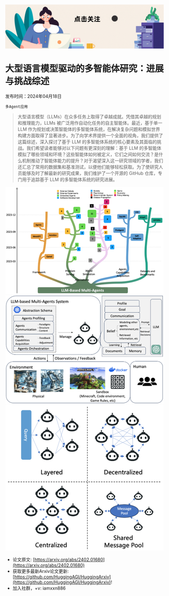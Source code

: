 ![](https://raw.githubusercontent.com/HuggingAGI/HuggingArxiv/main/imgs/follow2.gif)
# 大型语言模型驱动的多智能体研究：进展与挑战综述
发布时间：2024年04月18日

`多Agent应用`
> 大型语言模型（LLMs）在众多任务上取得了卓越成就。凭借其卓越的规划和推理能力，LLMs 被广泛用作自动化任务的自主智能体。最近，基于单一 LLM 作为规划或决策智能体的多智能体系统，在解决复杂问题和模拟世界构建方面取得了显著进步。为了向学术界提供一个全面的视角，我们提供了这篇综述，深入探讨了基于 LLM 的多智能体系统的核心要素及其面临的挑战。我们希望读者能够对以下问题有更深刻的理解：基于 LLM 的多智能体模拟了哪些领域和环境？这些智能体如何被定义，它们之间如何交流？是什么机制推动了智能体能力的提升？对于渴望深入这一研究领域的学者，我们还汇总了常用的数据集和基准测试，以便他们能够轻松获取。为了使研究人员能够及时了解最新的研究成果，我们维护了一个开源的 GitHub 仓库，专门用于追踪基于 LLM 的多智能体系统的研究进展。

![](https://raw.githubusercontent.com/HuggingAGI/HuggingArxiv/main/paper_images/2402.01680/trend_example.png)
![](https://raw.githubusercontent.com/HuggingAGI/HuggingArxiv/main/paper_images/2402.01680/LLM-MA.png)
![](https://raw.githubusercontent.com/HuggingAGI/HuggingArxiv/main/paper_images/2402.01680/Agent_communication.png)


- 论文原文: [https://arxiv.org/abs/2402.01680](https://arxiv.org/abs/2402.01680)
- 获取更多最新Arxiv论文更新: [https://github.com/HuggingAGI/HuggingArxiv](https://github.com/HuggingAGI/HuggingArxiv)!
- 加入社群，+v: iamxxn886